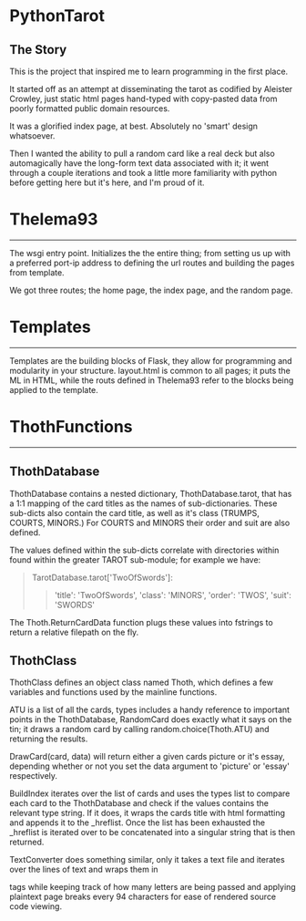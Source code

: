 # PythonTarot


## The Story

This is the project that inspired me to learn programming in the first place. 

It started off as an attempt at disseminating the tarot as codified 
by Aleister Crowley, just static html pages hand-typed with copy-pasted 
data from poorly formatted public domain resources.

It was a glorified index page, at best. Absolutely no 'smart' design whatsoever.

Then I wanted the ability to pull a random card like a real deck but also automagically 
have the long-form text data associated with it; it went through a couple iterations and 
took a little more familiarity with python before getting here but it's here, and I'm proud of it.

# Thelema93
-----------
The wsgi entry point. Initializes the the entire thing; from setting us up with a preferred port-ip address to defining the url routes and building the pages from template.

We got three routes; the home page, the index page, and the random page.



# Templates
-----------
Templates are the building blocks of Flask, they allow for programming and modularity in
your structure.  layout.html is common to all pages; it puts the ML in HTML, while the routs defined in Thelema93 refer to the blocks being applied to the template.


# ThothFunctions
----------------

## ThothDatabase
ThothDatabase contains a nested dictionary, ThothDatabase.tarot, that has a 1:1 mapping 
of the card titles as the names of sub-dictionaries.  These sub-dicts also contain the card title, 
as well as it's class (TRUMPS, COURTS, MINORS.)  For COURTS and MINORS their order and suit are also 
defined.

The values defined within the sub-dicts correlate with directories within found within the greater 
TAROT sub-module; for example we have:

> TarotDatabase.tarot['TwoOfSwords']: 
>> 'title': 'TwoOfSwords', 
>> 'class': 'MINORS', 
>> 'order': 'TWOS', 
>> 'suit': 'SWORDS' 

The Thoth.ReturnCardData function plugs these values into fstrings to return a 
relative filepath on the fly. 


## ThothClass
ThothClass defines an object class named Thoth, which defines a few variables and 
functions used by the mainline functions.

ATU is a list of all the cards, types includes a handy reference to important points in the ThothDatabase, RandomCard does exactly what it says on the tin;
it draws a random card by calling random.choice(Thoth.ATU) and returning the results.

DrawCard(card, data) will return either a given cards picture or it's essay, depending whether or not you set the data argument to 'picture' or 'essay' respectively.

BuildIndex iterates over the list of cards and uses the types list to compare each card
to the ThothDatabase and check if the values contains the relevant type string.  If it does,
it wraps the cards title with html formatting and appends it to the _hreflist.  Once the
list has been exhausted the _hreflist is iterated over to be concatenated into a singular
string that is then returned.

TextConverter does something similar, only it takes a text file and iterates over the lines of text and wraps them in <p> tags while keeping track of how many letters are being passed and applying plaintext page breaks every 94 characters for ease of rendered source code viewing.